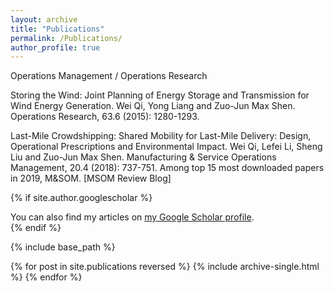 ```yaml
---
layout: archive
title: "Publications"
permalink: /Publications/
author_profile: true
---
```

Operations Management / Operations Research

Storing the Wind:
Joint Planning of Energy Storage and Transmission for Wind Energy Generation.
Wei Qi, Yong Liang and Zuo-Jun Max Shen.
Operations Research, 63.6 (2015): 1280-1293.  

Last-Mile Crowdshipping:
Shared Mobility for Last-Mile Delivery: Design, Operational Prescriptions and Environmental Impact.
Wei Qi, Lefei Li, Sheng Liu and Zuo-Jun Max Shen.
Manufacturing & Service Operations Management, 20.4 (2018): 737-751.
Among top 15 most downloaded papers in 2019, M&SOM.
[MSOM Review Blog]

{% if site.author.googlescholar %}
  <div class="wordwrap">You can also find my articles on <a href="{{site.author.googlescholar}}">my Google Scholar profile</a>.</div>
{% endif %}

{% include base_path %}

{% for post in site.publications reversed %}
  {% include archive-single.html %}
{% endfor %}

